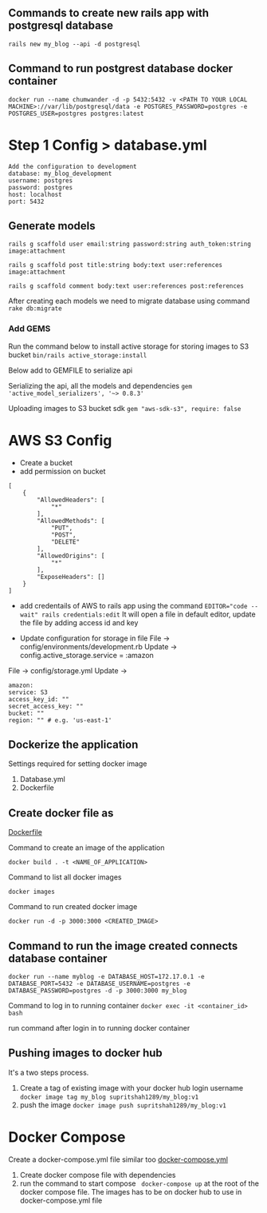 ## Commands to create new rails app with postgresql database

`rails new my_blog --api -d postgresql`

## Command to run postgrest database docker container

```
docker run --name chumwander -d -p 5432:5432 -v <PATH TO YOUR LOCAL MACHINE>://var/lib/postgresql/data -e POSTGRES_PASSWORD=postgres -e POSTGRES_USER=postgres postgres:latest

```

# Step 1 Config > database.yml

    Add the configuration to development
    database: my_blog_development
    username: postgres
    password: postgres
    host: localhost
    port: 5432

## Generate models

`rails g scaffold user email:string password:string auth_token:string image:attachment`

`rails g scaffold post title:string body:text user:references image:attachment`

`rails g scaffold comment body:text user:references post:references`

After creating each models we need to migrate database using command `rake db:migrate`

### Add GEMS

Run the command below to install active storage for storing images to S3 bucket
`bin/rails active_storage:install`

Below add to GEMFILE to serialize api

Serializing the api, all the models and dependencies
`gem 'active_model_serializers', '~> 0.8.3'`

Uploading images to S3 bucket sdk
`gem "aws-sdk-s3", require: false`

# AWS S3 Config

- Create a bucket
- add permission on bucket

```
[
    {
        "AllowedHeaders": [
            "*"
        ],
        "AllowedMethods": [
            "PUT",
            "POST",
            "DELETE"
        ],
        "AllowedOrigins": [
            "*"
        ],
        "ExposeHeaders": []
    }
]

```

- add credentails of AWS to rails app using the command
  `EDITOR="code --wait" rails credentials:edit`
  It will open a file in default editor, update the file by adding access id and key

- Update configuration for storage in file
  File -> config/environments/development.rb
  Update -> config.active_storage.service = :amazon

File -> config/storage.yml
Update ->

```
amazon:
service: S3
access_key_id: ""
secret_access_key: ""
bucket: ""
region: "" # e.g. 'us-east-1'

```

## Dockerize the application

Settings required for setting docker image

1. Database.yml
2. Dockerfile

## Create docker file as

[Dockerfile](https://raw.githubusercontent.com/supritshah1289/rails_api_test/master/Dockerfile)

Command to create an image of the application

`docker build . -t <NAME_OF_APPLICATION>`

Command to list all docker images

`docker images`

Command to run created docker image

`docker run -d -p 3000:3000 <CREATED_IMAGE>`

## Command to run the image created connects database container

```
docker run --name myblog -e DATABASE_HOST=172.17.0.1 -e DATABASE_PORT=5432 -e DATABASE_USERNAME=postgres -e DATABASE_PASSWORD=postgres -d -p 3000:3000 my_blog
```

Command to log in to running container
`docker exec -it <container_id> bash`

run command after login in to running docker container

## Pushing images to docker hub

It's a two steps process.

1. Create a tag of existing image with your docker hub login username
   `docker image tag my_blog supritshah1289/my_blog:v1`
2. push the image
   `docker image push supritshah1289/my_blog:v1`

# Docker Compose

Create a docker-compose.yml file similar too [docker-compose.yml](https://raw.githubusercontent.com/supritshah1289/rails_api_test/master/docker-compose.yml)

1. Create docker compose file with dependencies
2. run the command to start compose ` docker-compose up` at the root of the docker compose file. The images has to be on docker hub to use in docker-compose.yml file
